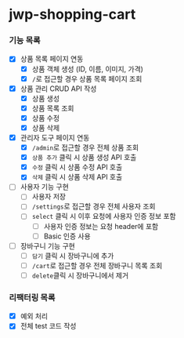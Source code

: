 # jwp-shopping-cart

### 기능 목록

- [x] 상품 목록 페이지 연동
  - [x] 상품 객체 생성 (ID, 이름, 이미지, 가격)
  - [x] `/`로 접근할 경우 상품 목록 페이지 조회

- [x] 상품 관리 CRUD API 작성
  - [x] 상품 생성
  - [x] 상품 목록 조회
  - [x] 상품 수정
  - [x] 상품 삭제

- [x] 관리자 도구 페이지 연동
  - [x] `/admin`로 접근할 경우 전체 상품 조회
  - [x] `상품 추가` 클릭 시 상품 생성 API 호출
  - [x] `수정` 클릭 시 상품 수정 API 호출
  - [x] `삭제` 클릭 시 상품 삭제 API 호출

- [ ] 사용자 기능 구현
  - [ ] 사용자 저장
  - [ ] `/settings`로 접근할 경우 전체 사용자 조회
  - [ ] `select` 클릭 시 이후 요청에 사용자 인증 정보 포함
    - [ ] 사용자 인증 정보는 요청 header에 포함
    - [ ] Basic 인증 사용

- [ ] 장바구니 기능 구현
  - [ ] `담기` 클릭 시 장바구니에 추가
  - [ ] `/cart`로 접근할 경우 전체 장바구니 목록 조회
  - [ ] `delete`클릭 시 장바구니에서 제거

### 리팩터링 목록

- [x] 예외 처리
- [x] 전체 test 코드 작성
